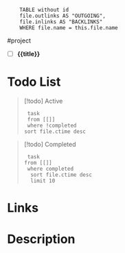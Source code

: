 
```dataview 
	TABLE without id
	file.outlinks AS "OUTGOING", 
	file.inlinks AS "BACKLINKS"
	WHERE file.name = this.file.name 
```
#project
- [ ] **{{title}}**

# Todo List
> [!todo] Active
> ```dataview
>  task
>  from [[]]
>  where !completed
> sort file.ctime desc
> ```

> [!todo] Completed
> ```dataview
>  task
> from [[]]
>  where completed
>   sort file.ctime desc
>   limit 10
> ```

# Links


# Description


